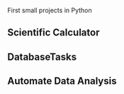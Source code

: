 First small projects in Python

## Scientific Calculator

## DatabaseTasks

## Automate Data Analysis
